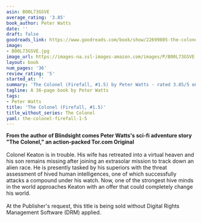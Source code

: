 ```yaml
---
asin: B00L73GSVE
average_rating: '3.85'
book_author: Peter Watts
date: ''
draft: false
goodreads_link: https://www.goodreads.com/book/show/22699805-the-colonel
image:
- B00L73GSVE.jpg
image_url: https://images-na.ssl-images-amazon.com/images/P/B00L73GSVE.01._SCLZZZZZZZ.jpg
layout: book
num_pages: '36'
review_rating: '5'
started_at: ''
summary: 'The Colonel (Firefall, #1.5) by Peter Watts - rated 3.85/5 on Goodreads'
tagline: A 36-page book by Peter Watts
tags:
- Peter Watts
title: 'The Colonel (Firefall, #1.5)'
title_without_series: The Colonel
yaml: the-colonel-firefall-1-5
---
```


<b>From the author of Blindsight comes Peter Watts's sci-fi adventure story "The Colonel," an action-packed Tor.com Original</b><br /><br />Colonel Keaton is in trouble. His wife has retreated into a virtual heaven and his son remains missing after joining an extrasolar mission to track down an alien race. He is presently tasked by his superiors with the threat assessment of hived human intelligences, one of which successfully attacks a compound under his watch. Now, one of the strongest hive minds in the world approaches Keaton with an offer that could completely change his world.<br /><br />At the Publisher's request, this title is being sold without Digital Rights Management Software (DRM) applied.